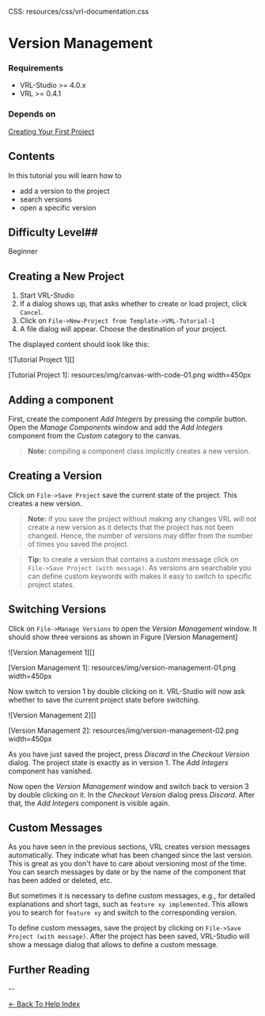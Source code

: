 CSS:	resources/css/vrl-documentation.css

<!--VMM-INDEX=4-->

# Version Management #

### Requirements ###

- VRL-Studio >= 4.0.x
- VRL >= 0.4.1

### Depends on ###

[Creating Your First Project](creating-your-first-project.html)

## Contents ##

In this tutorial you will learn how to

- add a version to the project
- search versions
- open a specific version

## Difficulty Level##

Beginner

## Creating a New Project ##

1. Start VRL-Studio
2. If a dialog shows up, that asks whether to create or load project, click `Cancel`.
3. Click on `File->New-Project from Template->VRL-Tutorial-1`
4. A file dialog will appear. Choose the destination of your project.

The displayed content should look like this:

![Tutorial Project 1][]

[Tutorial Project 1]: resources/img/canvas-with-code-01.png width=450px

## Adding a component ##

First, create the component *Add Integers* by pressing the *compile* button. Open the *Manage Components* window and add the *Add Integers* component from the *Custom* category to the canvas.

>**Note:** compiling a component class implicitly creates a new version.

## Creating a Version ##

Click on `File->Save Project` save the current state of the project. This creates a new version.

>**Note:** if you save the project without making any changes VRL will not create a new version as it detects that the project has not been changed. Hence, the number of versions may differ from the number of times you saved the project.

>**Tip:** to create a version that contains a custom message click on `File->Save Project (with message)`. As versions are searchable you can define custom keywords with makes it easy to switch to specific project states.

##  Switching Versions ##

Click on `File->Manage Versions` to open the *Version Management* window. It should show three versions as shown in Figure [Version Management]

![Version Management 1][]

[Version Management 1]: resources/img/version-management-01.png width=450px

Now switch to version 1 by double clicking on it. VRL-Studio will now ask whether to save the current project state before switching.

![Version Management 2][]

[Version Management 2]: resources/img/version-management-02.png width=450px

As you have just saved the project, press *Discard* in the *Checkout Version* dialog. The project state is exactly as in version 1. The *Add Integers*  component has vanished.

Now open the *Version Management* window and switch back to version 3 by double clicking on it. In the *Checkout Version* dialog press *Discard*. After that, the *Add Integers*  component is visible again. 

## Custom Messages ##

As you have seen in the previous sections, VRL creates version messages automatically. They indicate what has been changed since the last version. This is great as you don't have to care about versioning most of the time. You can search messages by date or by the name of the component that has been added or deleted, etc.

But sometimes it is necessary to define custom messages, e.g., for detailed explanations and short tags, such as `feature xy implemented`. This allows you to search for `feature xy` and switch to the corresponding version.

To define custom messages, save the project by clicking on `File->Save Project (with message)`. After the project has been saved, VRL-Studio will show a message dialog that allows to define a custom message.
## Further Reading ##

--


[<- Back To Help Index](index.html)